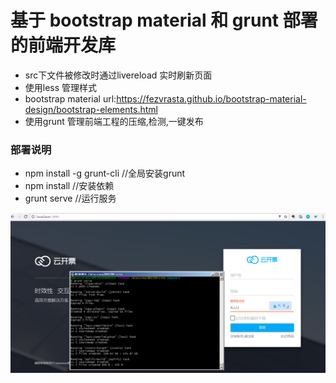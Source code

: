 # 基于 bootstrap material 和 grunt 部署的前端开发库
* src下文件被修改时通过livereload 实时刷新页面
* 使用less 管理样式
* bootstrap material url:https://fezvrasta.github.io/bootstrap-material-design/bootstrap-elements.html
* 使用grunt 管理前端工程的压缩,检测,一键发布

 

### 部署说明 
* npm install -g grunt-cli     //全局安装grunt
* npm install                  //安装依赖
* grunt serve                  //运行服务

![image](https://github.com/silentzone/grunt-material-seed/blob/master/start.png?raw=true)

